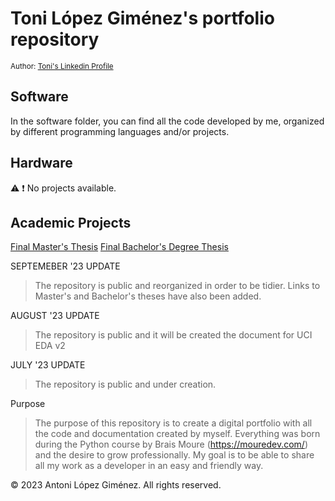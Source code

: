 # Toni López Giménez's portfolio repository

<sub>Author:
<a href="https://www.linkedin.com/in/toni-lopez-gimenez/" target="_blank">Toni's Linkedin Profile</a><br>
</sub>
</div>

## Software

In the software folder, you can find all the code developed by me, organized by different programming languages and/or projects.

## Hardware
:warning: :exclamation: No projects available.

## Academic Projects
[Final Master's Thesis](https://github.com/tonilgdev/FinalMasterThesis_LopezGimenez)
[Final Bachelor's Degree Thesis]()

SEPTEMEBER '23 UPDATE
> The repository is public and reorganized in order to be tidier. Links to Master's and Bachelor's theses have also been added.

AUGUST '23 UPDATE
> The repository is public and it will be created the document for UCI EDA v2

JULY '23 UPDATE
> The repository is public and  under creation.

Purpose
> The purpose of this repository is to create a digital portfolio with all the code and documentation created by myself. Everything was born during the Python course by Brais Moure (https://mouredev.com/) and the desire to grow professionally. My goal is to be able to share all my work as a developer in an easy and friendly way.

© 2023 Antoni López Giménez. All rights reserved.

